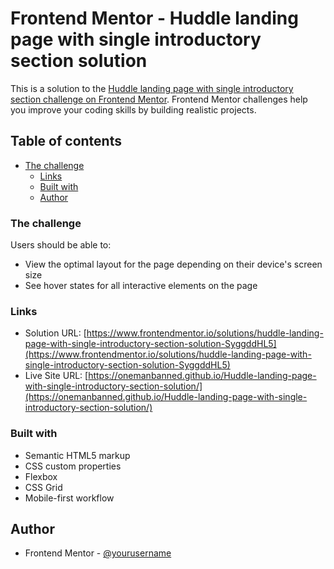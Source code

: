 # Frontend Mentor - Huddle landing page with single introductory section solution

This is a solution to the [Huddle landing page with single introductory section challenge on Frontend Mentor](https://www.frontendmentor.io/challenges/huddle-landing-page-with-a-single-introductory-section-B_2Wvxgi0). Frontend Mentor challenges help you improve your coding skills by building realistic projects. 

## Table of contents

  - [The challenge](#the-challenge)
    - [Links](#links)
    - [Built with](#built-with)
    - [Author](#author)

### The challenge

Users should be able to:

- View the optimal layout for the page depending on their device's screen size
- See hover states for all interactive elements on the page

### Links

- Solution URL: [https://www.frontendmentor.io/solutions/huddle-landing-page-with-single-introductory-section-solution-SyggddHL5](https://www.frontendmentor.io/solutions/huddle-landing-page-with-single-introductory-section-solution-SyggddHL5)
- Live Site URL: [https://onemanbanned.github.io/Huddle-landing-page-with-single-introductory-section-solution/](https://onemanbanned.github.io/Huddle-landing-page-with-single-introductory-section-solution/)

### Built with

- Semantic HTML5 markup
- CSS custom properties
- Flexbox
- CSS Grid
- Mobile-first workflow

## Author

- Frontend Mentor - [@yourusername](https://www.frontendmentor.io/profile/yourusername)

